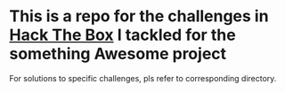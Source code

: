 # This is a repo for the challenges in [Hack The Box](https://www.hackthebox.eu/home) I tackled for the something Awesome project

For solutions to specific challenges, pls refer to corresponding directory.